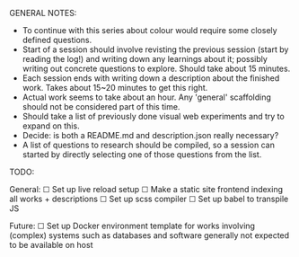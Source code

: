 GENERAL NOTES:
- To continue with this series about colour would require some closely defined questions.
- Start of a session should involve revisting the previous session (start by reading the log!) and writing down any learnings about it; possibly writing out concrete questions to explore. Should take about 15 minutes.
- Each session ends with writing down a description about the finished work. Takes about 15~20 minutes to get this right.
- Actual work seems to take about an hour. Any 'general' scaffolding should not be considered part of this time. 
- Should take a list of previously done visual web experiments and try to expand on this. 
- Decide: is both a README.md and description.json really necessary?
- A list of questions to research should be compiled, so a session can started by directly selecting one of those questions from the list.


TODO:

  General:
  ☐ Set up live reload setup
  ☐ Make a static site frontend indexing all works + descriptions
  ☐ Set up scss compiler
  ☐ Set up babel to transpile JS


  Future:
  ☐ Set up Docker environment template for works involving (complex) systems such as databases and software generally not expected to be available on host